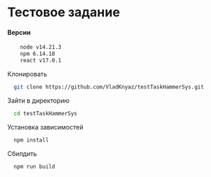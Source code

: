 # Тестовое задание

#### Версии
```bash
    node v14.21.3
    npm 6.14.18
    react v17.0.1
```

Клонировать

```bash
  git clone https://github.com/VladKnyaz/testTaskHammerSys.git
```
Зайти в директорию

```bash
  cd testTaskHammerSys
```

Установка зависимостей
```bash
  npm install
```

Сбилдить

```bash
  npm run build
```
